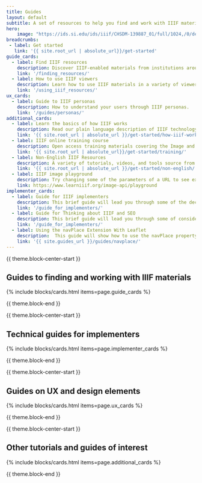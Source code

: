```yaml
---
title: Guides 
layout: default
subtitle: A set of resources to help you find and work with IIIF materials, built by members of the IIIF community
hero:
    image: "https://ids.si.edu/ids/iiif/CHSDM-139887_01/full/1024,/0/default.jpg"
breadcrumbs:
 - label: Get started
   link: '{{ site.root_url | absolute_url}}/get-started'
guide_cards:
  - label: Find IIIF resources
    description: Discover IIIF-enabled materials from institutions around the world.
    link: '/finding_resources/'
  - label: How to use IIIF viewers
    description: Learn how to use IIIF materials in a variety of viewers for teaching, research across sites, and more.
    link: '/using_iiif_resources/'
ux_cards:
  - label: Guide to IIIF personas
    description: How to understand your users through IIIF personas.
    link: '/guides/personas/'
additional_cards:
  - label: Learn the basics of how IIIF works
    description: Read our plain language description of IIIF technology.
    link: '{{ site.root_url | absolute_url }}/get-started/how-iiif-works'
  - label: IIIF online training course
    description: Open access training materials covering the Image and Presentation APIs as well as annotating images, among other topics.
    link: '{{ site.root_url | absolute_url}}/get-started/training/'
  - label: Non-English IIIF Resources
    description: A variety of tutorials, videos, and tools source from many countries within the IIIF community. 
    link: '{{ site.root_url | absolute_url }}/get-started/non-english/'
  - label: IIIF image playground
    description: Try changing some of the parameters of a URL to see exactly how the IIIF Image API works. 
    link: https://www.learniiif.org/image-api/playground
implementer_cards:
  - label: Guide for IIIF implementers
    description: This brief guide will lead you through some of the decision points to help get you going with IIIF.
    link: '/guide_for_implementers/'
  - label: Guide for Thinking about IIIF and SEO
    description: This brief guide will lead you through some of considerations related to what, if any, impact IIIF images and viewers will have when it comes to visibility in search engines.
    link: '/guide_for_implementers/'
  - label: Using the navPlace Extension With Leaflet
    description:  This guide will show how to use the navPlace property to connect geographic coordinates with IIIF Manifests.
    link: '{{ site.guides_url }}/guides/navplace/'
---
```


{{ theme.block-center-start }}

## Guides to finding and working with IIIF materials

{% include blocks/cards.html items=page.guide_cards %}

{{ theme.block-end }}

{{ theme.block-center-start }}

## Technical guides for implementers

{% include blocks/cards.html items=page.implementer_cards %}

{{ theme.block-end }}

{{ theme.block-center-start }}

## Guides on UX and design elements

{% include blocks/cards.html items=page.ux_cards %}

{{ theme.block-end }}

{{ theme.block-center-start }}


## Other tutorials and guides of interest

{% include blocks/cards.html items=page.additional_cards %}

{{ theme.block-end }}

